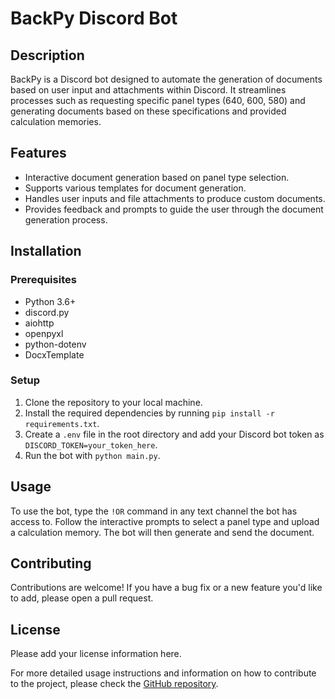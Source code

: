 # BackPy Discord Bot

## Description
BackPy is a Discord bot designed to automate the generation of documents based on user input and attachments within Discord. It streamlines processes such as requesting specific panel types (640, 600, 580) and generating documents based on these specifications and provided calculation memories.

## Features
- Interactive document generation based on panel type selection.
- Supports various templates for document generation.
- Handles user inputs and file attachments to produce custom documents.
- Provides feedback and prompts to guide the user through the document generation process.

## Installation

### Prerequisites
- Python 3.6+
- discord.py
- aiohttp
- openpyxl
- python-dotenv
- DocxTemplate

### Setup
1. Clone the repository to your local machine.
2. Install the required dependencies by running `pip install -r requirements.txt`.
3. Create a `.env` file in the root directory and add your Discord bot token as `DISCORD_TOKEN=your_token_here`.
4. Run the bot with `python main.py`.

## Usage
To use the bot, type the `!OR` command in any text channel the bot has access to. Follow the interactive prompts to select a panel type and upload a calculation memory. The bot will then generate and send the document.

## Contributing
Contributions are welcome! If you have a bug fix or a new feature you'd like to add, please open a pull request.

## License
Please add your license information here.

For more detailed usage instructions and information on how to contribute to the project, please check the [GitHub repository](https://github.com/DanD1511/BackPy_DiscordBot).
